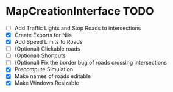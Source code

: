 # MapCreationInterface TODO

- [ ] Add Traffic Lights and Stop Roads to intersections
- [X] Create Exports for Nils
- [X] Add Speed Limits to Roads
- [ ] (Optional) Clickable roads
- [ ] (Optional) Shortcuts
- [ ] (Optional) Fix the border bug of roads crossing intersections
- [X] Precompute Simulation
- [X] Make names of roads editable
- [X] Make Windows Resizable